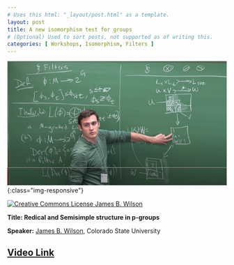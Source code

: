 ```yaml
---
# Uses this html: "_layout/post.html" as a template.
layout: post 
title: A new isomorphism test for groups
# (Optional) Used to sort posts, not supported as of writing this.
categories: [ Workshops, Isomorphism, Filters ]
---
```


![Tensors and Operators](/uploads/images/Wilson-BIRS-2014.png){:class="img-responsive"}

<a rel="license" href="http://creativecommons.org/licenses/by-nc-nd/4.0/" target="_blank">
<img alt="Creative Commons License" style="border-width:0" src="https://i.creativecommons.org/l/by-nc-nd/4.0/88x31.png" />
James B. Wilson</a>


<b>Title: Redical and Semisimple structure in p-groups</b>

**Speaker:** <a href="https://www.math.colostate.edu/~jwilson/" target="_blank">James B. Wilson</a>, Colorado State University

[Video Link](http://www.birs.ca/events/2013/5-day-workshops/13w5033/videos/watch/201307221010-Wilson.html?jwsource=cl)
---


